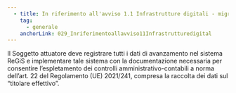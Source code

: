```yaml
---
  - title: In riferimento all'avviso 1.1 Infrastrutture digitali - migrazione PSN - PAC Pilota, è necessario alimentare il sistema ReGiS?
    tag:
      - generale
    anchorLink: 029_Inriferimentoallavviso11Infrastrutturedigital
---
```


Il Soggetto attuatore deve registrare tutti i dati di avanzamento nel sistema ReGiS e implementare tale sistema con la documentazione necessaria per consentire l’espletamento dei controlli amministrativo-contabili a norma dell’art. 22 del Regolamento (UE) 2021/241, compresa la raccolta dei dati sul “titolare effettivo”.
